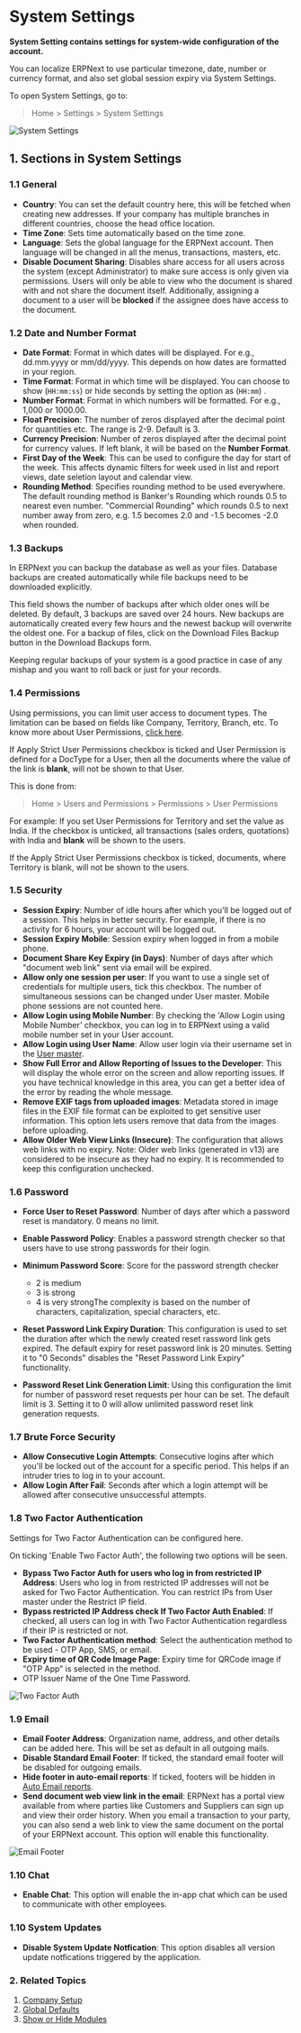 
# System Settings


**System Setting contains settings for system-wide configuration of the account.**


You can localize ERPNext to use particular timezone, date, number or currency format, and also set global session expiry via System Settings.


To open System Settings, go to:



> 
> Home > Settings > System Settings
> 
> 
> 


![System Settings](/private/files/system-settings.png)


## 1. Sections in System Settings


### 1.1 General


* **Country**: You can set the default country here, this will be fetched when creating new addresses. If your company has multiple branches in different countries, choose the head office location.
* **Time Zone**: Sets time automatically based on the time zone.
* **Language**: Sets the global language for the ERPNext account. Then language will be changed in all the menus, transactions, masters, etc.
* **Disable Document Sharing**: Disables share access for all users across the system (except Administrator) to make sure access is only given via permissions. Users will only be able to view who the document is shared with and not share the document itself. Additionally, assigning a document to a user will be **blocked** if the assignee does have access to the document.


### 1.2 Date and Number Format


* **Date Format**: Format in which dates will be displayed. For e.g., dd.mm.yyyy or mm/dd/yyyy. This depends on how dates are formatted in your region.
* **Time Format**: Format in which time will be displayed. You can choose to show (`HH:mm:ss`) or hide seconds by setting the option as (`HH:mm`) .
* **Number Format**: Format in which numbers will be formatted. For e.g., 1,000 or 1000.00.
* **Float Precision**: The number of zeros displayed after the decimal point for quantities etc. The range is 2-9. Default is 3.
* **Currency Precision**: Number of zeros displayed after the decimal point for currency values. If left blank, it will be based on the **Number Format**.
* **First Day of the Week**: This can be used to configure the day for start of the week. This affects dynamic filters for week used in list and report views, date seletion layout and calendar view.
* **Rounding Method**: Specifies rounding method to be used everywhere. The default rounding method is Banker's Rounding which rounds 0.5 to nearest even number. "Commercial Rounding" which rounds 0.5 to next number away from zero, e.g. 1.5 becomes 2.0 and -1.5 becomes -2.0 when rounded.


### 1.3 Backups


In ERPNext you can backup the database as well as your files. Database backups are created automatically while file backups need to be downloaded explicitly.


This field shows the number of backups after which older ones will be deleted. By default, 3 backups are saved over 24 hours. New backups are automatically created every few hours and the newest backup will overwrite the oldest one. For a backup of files, click on the Download Files Backup button in the Download Backups form.


Keeping regular backups of your system is a good practice in case of any mishap and you want to roll back or just for your records.


### 1.4 Permissions


Using permissions, you can limit user access to document types. The limitation can be based on fields like Company, Territory, Branch, etc. To know more about User Permissions, [click here](/docs/v13/user/manual/en/setting-up/users-and-permissions/user-permissions).


If Apply Strict User Permissions checkbox is ticked and User Permission is defined for a DocType for a User, then all the documents where the value of the link is **blank**, will not be shown to that User.


This is done from:



> 
> Home > Users and Permissions > Permissions > User Permissions
> 
> 
> 


For example: If you set User Permissions for Territory and set the value as India. If the checkbox is unticked, all transactions (sales orders, quotations) with India and **blank** will be shown to the users.


If the Apply Strict User Permissions checkbox is ticked, documents, where Territory is blank, will not be shown to the users.


### 1.5 Security


* **Session Expiry**: Number of idle hours after which you'll be logged out of a session. This helps in better security. For example, if there is no activity for 6 hours, your account will be logged out.
* **Session Expiry Mobile**: Session expiry when logged in from a mobile phone.
* **Document Share Key Expiry (in Days)**: Number of days after which "document web link" sent via email will be expired.
* **Allow only one session per user**: If you want to use a single set of credentials for multiple users, tick this checkbox. The number of simultaneous sessions can be changed under User master. Mobile phone sessions are not counted here.
* **Allow Login using Mobile Number**: By checking the 'Allow Login using Mobile Number' checkbox, you can log in to ERPNext using a valid mobile number set in your User account.
* **Allow Login using User Name**: Allow user login via their username set in the [User master](/docs/v13/user/manual/en/setting-up/users-and-permissions/adding-users).
* **Show Full Error and Allow Reporting of Issues to the Developer**: This will display the whole error on the screen and allow reporting issues. If you have technical knowledge in this area, you can get a better idea of the error by reading the whole message.
* **Remove EXIF tags from uploaded images**: Metadata stored in image files in the EXIF file format can be exploited to get sensitive user information. This option lets users remove that data from the images before uploading.
* **Allow Older Web View Links (Insecure)**: The configuration that allows web links with no expiry. 
Note: Older web links (generated in v13) are considered to be insecure as they had no expiry. It is recommended to keep this configuration unchecked.


### 1.6 Password


* **Force User to Reset Password**: Number of days after which a password reset is mandatory. 0 means no limit.
* **Enable Password Policy**: Enables a password strength checker so that users have to use strong passwords for their login.
* **Minimum Password Score**: Score for the password strength checker


	+ 2 is medium
	+ 3 is strong
	+ 4 is very strongThe complexity is based on the number of characters, capitalization, special characters, etc.
* **Reset Password Link Expiry Duration**: This configuration is used to set the duration after which the newly created reset rassword link gets expired. The default expiry for reset password link is 20 minutes. Setting it to "0 Seconds" disables the "Reset Password Link Expiry" functionality.
* **Password Reset Link Generation Limit**: Using this configuration the limit for number of password reset requests per hour can be set. The default limit is 3. Setting it to 0 will allow unlimited password reset link generation requests.


### 1.7 Brute Force Security


* **Allow Consecutive Login Attempts**: Consecutive logins after which you'll be locked out of the account for a specific period. This helps if an intruder tries to log in to your account.
* **Allow Login After Fail**: Seconds after which a login attempt will be allowed after consecutive unsuccessful attempts.


### 1.8 Two Factor Authentication


Settings for Two Factor Authentication can be configured here.


On ticking 'Enable Two Factor Auth', the following two options will be seen.


* **Bypass Two Factor Auth for users who log in from restricted IP Address**: Users who log in from restricted IP addresses will not be asked for Two Factor Authentication. You can restrict IPs from User master under the Restrict IP field.
* **Bypass restricted IP Address check If Two Factor Auth Enabled**: If checked, all users can log in with Two Factor Authentication regardless if their IP is restricted or not.
* **Two Factor Authentication method**: Select the authentication method to be used - OTP App, SMS, or email.
* **Expiry time of QR Code Image Page**: Expiry time for QRCode image if "OTP App" is selected in the method.
* OTP Issuer Name of the One Time Password.


![Two Factor Auth](/files/twofactor-settings.png)


### 1.9 Email


* **Email Footer Address**: Organization name, address, and other details can be added here. This will be set as default in all outgoing mails.
* **Disable Standard Email Footer**: If ticked, the standard email footer will be disabled for outgoing emails.
* **Hide footer in auto-email reports**: If ticked, footers will be hidden in [Auto Email reports](/docs/v13/user/manual/en/setting-up/email/auto-email-reports).
* **Send document web view link in the email**: ERPNext has a portal view available from where parties like Customers and Suppliers can sign up and view their order history. When you email a transaction to your party, you can also send a web link to view the same document on the portal of your ERPNext account. This option will enable this functionality.


![Email Footer](/files/email-footer.png)


### 1.10 Chat


* **Enable Chat**: This option will enable the in-app chat which can be used to communicate with other employees.


### 1.10 System Updates


* **Disable System Update Notfication**: This option disables all version update notfications triggered by the application.


### 2. Related Topics


1. [Company Setup](/docs/v13/user/manual/en/setting-up/company-setup)
2. [Global Defaults](/docs/v13/user/manual/en/setting-up/settings/global-defaults)
3. [Show or Hide Modules](/docs/v13/user/manual/en/setting-up/settings/show-hide-modules)


